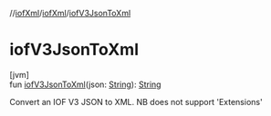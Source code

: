 //[iofXml](../../index.md)/[iofXml](index.md)/[iofV3JsonToXml](iof-v3-json-to-xml.md)

# iofV3JsonToXml

[jvm]\
fun [iofV3JsonToXml](iof-v3-json-to-xml.md)(json: [String](https://kotlinlang.org/api/latest/jvm/stdlib/kotlin/-string/index.html)): [String](https://kotlinlang.org/api/latest/jvm/stdlib/kotlin/-string/index.html)

Convert an IOF V3 JSON to XML. NB does not support 'Extensions'
